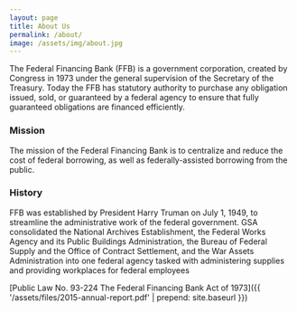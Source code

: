 ```yaml
---
layout: page
title: About Us
permalink: /about/
image: /assets/img/about.jpg
---
```

The Federal Financing Bank (FFB) is a government corporation, created by Congress in 1973 under the general supervision of the Secretary of the Treasury. Today the FFB has statutory authority to purchase any obligation issued, sold, or guaranteed by a federal agency to ensure that fully guaranteed obligations are financed efficiently.

### Mission

The mission of the Federal Financing Bank is to centralize and reduce the cost of federal borrowing, as well as federally-assisted borrowing from the public.

### History

FFB was established by President Harry Truman on July 1, 1949, to streamline the administrative work of the federal government.  GSA consolidated the National Archives Establishment, the Federal Works Agency and its Public Buildings Administration, the Bureau of Federal Supply and the Office of Contract Settlement, and the War Assets Administration into one federal agency tasked with administering supplies and providing workplaces for federal employees

[Public Law No. 93-224 The Federal Financing Bank Act of 1973]({{ '/assets/files/2015-annual-report.pdf' | prepend: site.baseurl }})
